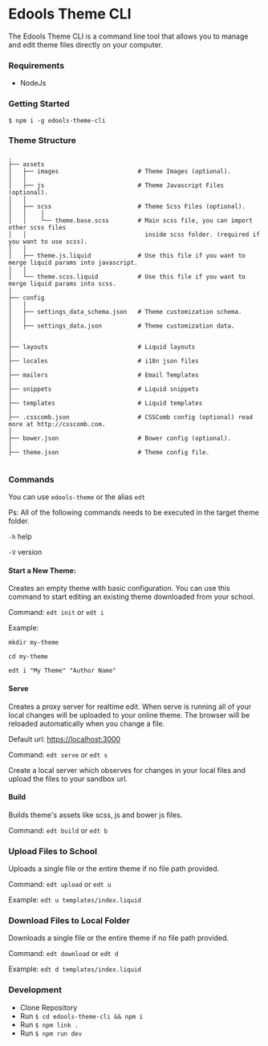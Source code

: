 # Edools Theme CLI

The Edools Theme CLI is a command line tool that allows you to manage and edit theme files directly on your computer.

### Requirements

* NodeJs

### Getting Started

`$ npm i -g edools-theme-cli`

### Theme Structure

```
.
├── assets
│   ├── images                      # Theme Images (optional).
│   │                 
│   ├── js                          # Theme Javascript Files (optional).
│   │
│   ├── scss                        # Theme Scss Files (optional).
│   │    │
│   │    └── theme.base.scss        # Main scss file, you can import other scss files
│   │                                 inside scss folder. (required if you want to use scss).
│   │
│   ├── theme.js.liquid             # Use this file if you want to merge liquid params into javascript.
│   │
│   └── theme.scss.liquid           # Use this file if you want to merge liquid params into scss.
│
├── config
│   │
│   ├── settings_data_schema.json   # Theme customization schema.
│   │
│   ├── settings_data.json          # Theme customization data.
│
│
├── layouts                         # Liquid layouts
│
├── locales                         # i18n json files
│
├── mailers                         # Email Templates
│
├── snippets                        # Liquid snippets
│
├── templates                       # Liquid templates
│
├── .csscomb.json                   # CSSComb config (optional) read more at http://csscomb.com.
│
├── bower.json                      # Bower config (optional).
│
├── theme.json                      # Theme config file.


```

### Commands

You can use `edools-theme` or the alias `edt`

Ps: All of the following commands needs to be executed in the target theme folder.

`-h` help

`-V` version

#### Start a New Theme:

Creates an empty theme with basic configuration. You can use this command to start editing an existing theme downloaded from your school.

Command: `edt init` or `edt i`

Example: 

```
mkdir my-theme 

cd my-theme 

edt i "My Theme" "Author Name"
```

#### Serve

Creates a proxy server for realtime edit. When serve is running all of your local changes will be uploaded to your online theme. The browser will be reloaded automatically when you change a file.

Default url: [https://localhost:3000](https://localhost:3000)


Command: `edt serve` or `edt s`

Create a local server which observes for changes in your local files and upload the files to your sandbox url.

#### Build

Builds theme's assets like scss, js and bower js files.


Command: `edt build` or `edt b`

### Upload Files to School

Uploads a single file or the entire theme if no file path provided.

Command: `edt upload` or `edt u`

Example: `edt u templates/index.liquid`


### Download Files to Local Folder

Downloads a single file or the entire theme if no file path provided.

Command: `edt download` or `edt d`

Example: `edt d templates/index.liquid`


### Development

* Clone Repository
* Run `$ cd edools-theme-cli && npm i`
* Run `$ npm link .`
* Run `$ npm run dev`
